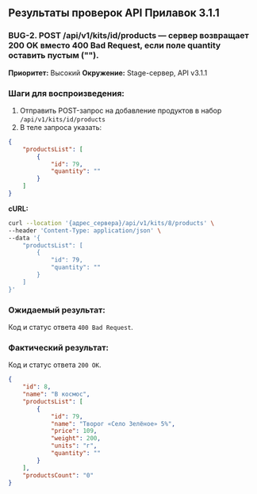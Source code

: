## Результаты проверок API Прилавок 3.1.1

### **BUG-2. POST /api/v1/kits/id/products — сервер возвращает 200 OK вместо 400 Bad Request, если поле quantity оставить пустым ("").**

**Приоритет:** Высокий
**Окружение:** Stage-сервер, API v3.1.1

### Шаги для воспроизведения:
1. Отправить POST-запрос на добавление продуктов в набор `/api/v1/kits/id/products`
2. В теле запроса указать:
```json
{
    "productsList": [
        {
            "id": 79,
            "quantity": ""
        }
    ]
}
```

**cURL:**
```bash
curl --location '{адрес_сервера}/api/v1/kits/8/products' \
--header 'Content-Type: application/json' \
--data '{
    "productsList": [
        {
            "id": 79,
            "quantity": ""
        }
    ]
}'
```

### Ожидаемый результат:
Код и статус ответа `400 Bad Request`.

### Фактический результат:
Код и статус ответа `200 OK`.

```json
{
    "id": 8,
    "name": "В космос",
    "productsList": [
        {
            "id": 79,
            "name": "Творог «Село Зелёное» 5%",
            "price": 109,
            "weight": 200,
            "units": "г",
            "quantity": ""
        }
    ],
    "productsCount": "0"
}
```
